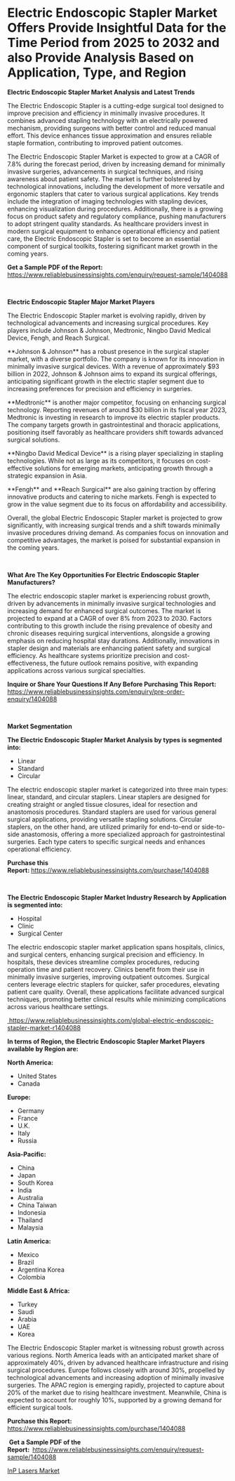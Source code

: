 <p><h1>Electric Endoscopic Stapler Market Offers Provide Insightful Data for the Time Period from 2025 to 2032 and also Provide Analysis Based on Application, Type, and Region</h1></p><p><strong>Electric Endoscopic Stapler Market Analysis and Latest Trends</strong></p>
<p><p>The Electric Endoscopic Stapler is a cutting-edge surgical tool designed to improve precision and efficiency in minimally invasive procedures. It combines advanced stapling technology with an electrically powered mechanism, providing surgeons with better control and reduced manual effort. This device enhances tissue approximation and ensures reliable staple formation, contributing to improved patient outcomes.</p><p>The Electric Endoscopic Stapler Market is expected to grow at a CAGR of 7.8% during the forecast period, driven by increasing demand for minimally invasive surgeries, advancements in surgical techniques, and rising awareness about patient safety. The market is further bolstered by technological innovations, including the development of more versatile and ergonomic staplers that cater to various surgical applications. Key trends include the integration of imaging technologies with stapling devices, enhancing visualization during procedures. Additionally, there is a growing focus on product safety and regulatory compliance, pushing manufacturers to adopt stringent quality standards. As healthcare providers invest in modern surgical equipment to enhance operational efficiency and patient care, the Electric Endoscopic Stapler is set to become an essential component of surgical toolkits, fostering significant market growth in the coming years.</p></p>
<p><strong>Get a Sample PDF of the Report:&nbsp;</strong> <a href="https://www.reliablebusinessinsights.com/enquiry/request-sample/1404088?utm_campaign=3276&utm_medium=2&utm_source=Github&utm_content=ia&utm_term=28032025&utm_id=electric-endoscopic-stapler">https://www.reliablebusinessinsights.com/enquiry/request-sample/1404088</a></p>
<p>&nbsp;</p>
<p><strong>Electric Endoscopic Stapler Major Market Players</strong></p>
<p><p>The Electric Endoscopic Stapler market is evolving rapidly, driven by technological advancements and increasing surgical procedures. Key players include Johnson & Johnson, Medtronic, Ningbo David Medical Device, Fengh, and Reach Surgical.</p><p>**Johnson & Johnson** has a robust presence in the surgical stapler market, with a diverse portfolio. The company is known for its innovation in minimally invasive surgical devices. With a revenue of approximately $93 billion in 2022, Johnson & Johnson aims to expand its surgical offerings, anticipating significant growth in the electric stapler segment due to increasing preferences for precision and efficiency in surgeries.</p><p>**Medtronic** is another major competitor, focusing on enhancing surgical technology. Reporting revenues of around $30 billion in its fiscal year 2023, Medtronic is investing in research to improve its electric stapler products. The company targets growth in gastrointestinal and thoracic applications, positioning itself favorably as healthcare providers shift towards advanced surgical solutions.</p><p>**Ningbo David Medical Device** is a rising player specializing in stapling technologies. While not as large as its competitors, it focuses on cost-effective solutions for emerging markets, anticipating growth through a strategic expansion in Asia. </p><p>**Fengh** and **Reach Surgical** are also gaining traction by offering innovative products and catering to niche markets. Fengh is expected to grow in the value segment due to its focus on affordability and accessibility. </p><p>Overall, the global Electric Endoscopic Stapler market is projected to grow significantly, with increasing surgical trends and a shift towards minimally invasive procedures driving demand. As companies focus on innovation and competitive advantages, the market is poised for substantial expansion in the coming years.</p></p>
<p>&nbsp;</p>
<p><strong>What Are The Key Opportunities For Electric Endoscopic Stapler Manufacturers?</strong></p>
<p><p>The electric endoscopic stapler market is experiencing robust growth, driven by advancements in minimally invasive surgical technologies and increasing demand for enhanced surgical outcomes. The market is projected to expand at a CAGR of over 8% from 2023 to 2030. Factors contributing to this growth include the rising prevalence of obesity and chronic diseases requiring surgical interventions, alongside a growing emphasis on reducing hospital stay durations. Additionally, innovations in stapler design and materials are enhancing patient safety and surgical efficiency. As healthcare systems prioritize precision and cost-effectiveness, the future outlook remains positive, with expanding applications across various surgical specialties.</p></p>
<p><strong>Inquire or Share Your Questions If Any Before Purchasing This Report:</strong> <a href="https://www.reliablebusinessinsights.com/enquiry/pre-order-enquiry/1404088?utm_campaign=3276&utm_medium=2&utm_source=Github&utm_content=ia&utm_term=28032025&utm_id=electric-endoscopic-stapler">https://www.reliablebusinessinsights.com/enquiry/pre-order-enquiry/1404088</a></p>
<p>&nbsp;</p>
<p><strong>Market Segmentation</strong></p>
<p><strong>The Electric Endoscopic Stapler Market Analysis by types is segmented into:</strong></p>
<p><ul><li>Linear</li><li>Standard</li><li>Circular</li></ul></p>
<p><p>The electric endoscopic stapler market is categorized into three main types: linear, standard, and circular staplers. Linear staplers are designed for creating straight or angled tissue closures, ideal for resection and anastomosis procedures. Standard staplers are used for various general surgical applications, providing versatile stapling solutions. Circular staplers, on the other hand, are utilized primarily for end-to-end or side-to-side anastomosis, offering a more specialized approach for gastrointestinal surgeries. Each type caters to specific surgical needs and enhances operational efficiency.</p></p>
<p><strong>Purchase this Report:&nbsp;</strong><a href="https://www.reliablebusinessinsights.com/purchase/1404088?utm_campaign=3276&utm_medium=2&utm_source=Github&utm_content=ia&utm_term=28032025&utm_id=electric-endoscopic-stapler">https://www.reliablebusinessinsights.com/purchase/1404088</a></p>
<p>&nbsp;</p>
<p><strong>The Electric Endoscopic Stapler Market Industry Research by Application is segmented into:</strong></p>
<p><ul><li>Hospital</li><li>Clinic</li><li>Surgical Center</li></ul></p>
<p><p>The electric endoscopic stapler market application spans hospitals, clinics, and surgical centers, enhancing surgical precision and efficiency. In hospitals, these devices streamline complex procedures, reducing operation time and patient recovery. Clinics benefit from their use in minimally invasive surgeries, improving outpatient outcomes. Surgical centers leverage electric staplers for quicker, safer procedures, elevating patient care quality. Overall, these applications facilitate advanced surgical techniques, promoting better clinical results while minimizing complications across various healthcare settings.</p></p>
<p><a href="https://www.reliablebusinessinsights.com/global-electric-endoscopic-stapler-market-r1404088?utm_campaign=3276&utm_medium=2&utm_source=Github&utm_content=ia&utm_term=28032025&utm_id=electric-endoscopic-stapler">&nbsp;https://www.reliablebusinessinsights.com/global-electric-endoscopic-stapler-market-r1404088</a></p>
<p><strong>In terms of Region, the Electric Endoscopic Stapler Market Players available by Region are:</strong></p>
<p>
    <p> <strong> North America: </strong>
        <ul>
            <li>United States</li>
            <li>Canada</li>
        </ul>
        </p> 
    <p> <strong> Europe: </strong>
        <ul>
            <li>Germany</li>
            <li>France</li>
            <li>U.K.</li>
            <li>Italy</li>
            <li>Russia</li>
        </ul>
        </p> 
    <p> <strong> Asia-Pacific: </strong>
        <ul>
            <li>China</li>
            <li>Japan</li>
            <li>South Korea</li>
            <li>India</li>
            <li>Australia</li>
            <li>China Taiwan</li>
            <li>Indonesia</li>
            <li>Thailand</li>
            <li>Malaysia</li>
        </ul>
        </p> 
    <p> <strong> Latin America: </strong>
        <ul>
            <li>Mexico</li>
            <li>Brazil</li>
            <li>Argentina Korea</li>
            <li>Colombia</li>
        </ul>
        </p> 
    <p> <strong> Middle East & Africa: </strong>
        <ul>
            <li>Turkey</li>
            <li>Saudi</li>
            <li>Arabia</li>
            <li>UAE</li>
            <li>Korea</li>
        </ul>
    </p>
    </p>
<p><p>The Electric Endoscopic Stapler market is witnessing robust growth across various regions. North America leads with an anticipated market share of approximately 40%, driven by advanced healthcare infrastructure and rising surgical procedures. Europe follows closely with around 30%, propelled by technological advancements and increasing adoption of minimally invasive surgeries. The APAC region is emerging rapidly, projected to capture about 20% of the market due to rising healthcare investment. Meanwhile, China is expected to account for roughly 10%, supported by a growing demand for efficient surgical tools.</p></p>
<p><strong>Purchase this Report: </strong><a href="https://www.reliablebusinessinsights.com/purchase/1404088?utm_campaign=3276&utm_medium=2&utm_source=Github&utm_content=ia&utm_term=28032025&utm_id=electric-endoscopic-stapler">https://www.reliablebusinessinsights.com/purchase/1404088</a></p>
<p>&nbsp;<strong>Get a Sample PDF of the Report:&nbsp;&nbsp;</strong><a href="https://www.reliablebusinessinsights.com/enquiry/request-sample/1404088?utm_campaign=3276&utm_medium=2&utm_source=Github&utm_content=ia&utm_term=28032025&utm_id=electric-endoscopic-stapler">https://www.reliablebusinessinsights.com/enquiry/request-sample/1404088</a></p>
<p><strong></strong></p>
<p><p><a href="https://github.com/sirayedantte/Market-Research-Report-List-1/blob/main/inp-lasers-market.md?utm_campaign=3276&utm_medium=2&utm_source=Github&utm_content=ia&utm_term=28032025&utm_id=electric-endoscopic-stapler">InP Lasers Market</a></p></p>